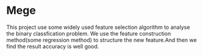 # Mege
This project use some widely used feature selection algorithm to analyse the binary classfication problem. We use the feature construction method(some regression method) to structure the new feature.And then we find the result accuracy is well good.
